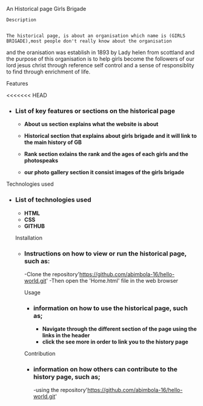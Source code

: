 An Historical page 
 Girls Brigade

    Description


    The historical page, is about an organisation which name is (GIRLS BRIGADE),most people don't really know about the organisation
   and the oranisation was establish in 1893 by Lady helen  from scottland and the purpose of this organisation is to help girls become the followers
   of our lord jesus christ through reference self control and a sense of responsiblity to find through enrichment of life.

   Features

<<<<<<< HEAD
 -  ### List of key features or sections on the historical page
   
    - **About us section explains what the website is about**
   
    - **Historical section that explains about girls brigade and it will link to the main history of GB**

    - **Rank section exlains the rank and the ages of each girls and the photospeaks**
      
    - **our photo gallery section it consist images of the girls brigade**

  Technologies used



  - ### List of technologies used
     - **HTML**
     - **CSS**
     - **GITHUB**



    Installation





     - ### Instructions on how to view or run the historical page, such as:
        -Clone the repository'https://github.com/abimbola-16/hello-world.git'
        -Then open the 'Home.html' file in the web browser

       Usage

         - ### information on how to use the historical page, such as;
             - **Navigate through the different section of the page using the links in the header**
             - **click the see more in order to link you to the history page**



       Contribution

          - ### information on how others can contribute to the history page, such as;
             -using the repository'https://github.com/abimbola-16/hello-world.git'   
